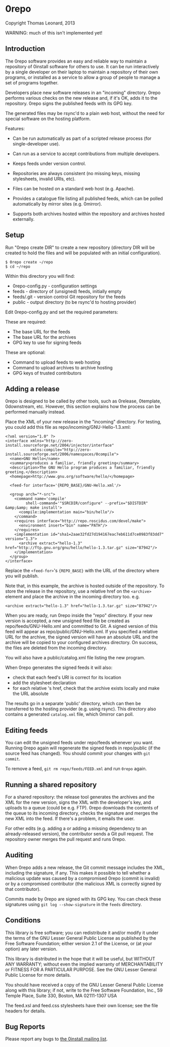 0repo
=====

Copyright Thomas Leonard, 2013


WARNING: much of this isn't implemented yet!


Introduction
------------

The 0repo software provides an easy and reliable way to maintain a repository
of 0install software for others to use. It can be run interactively by a single
developer on their laptop to maintain a repository of their own programs, or
installed as a service to allow a group of people to manage a set of programs
together.

Developers place new software releases in an "incoming" directory. 0repo
performs various checks on the new release and, if it's OK, adds it to the
repository. 0repo signs the published feeds with its GPG key.

The generated files may be rsync'd to a plain web host, without the need for
special software on the hosting platform.

Features:

- Can be run automatically as part of a scripted release process (for
  single-developer use).

- Can run as a service to accept contributions from multiple developers.

- Keeps feeds under version control.

- Repositories are always consistent (no missing keys, missing stylesheets,
  invalid URIs, etc).

- Files can be hosted on a standard web host (e.g. Apache).

- Provides a catalogue file listing all published feeds, which can be polled
  automatically by mirror sites (e.g. 0mirror).

- Supports both archives hosted within the repository and archives hosted
  externally.


Setup
-----

Run "0repo create DIR" to create a new repository (directory DIR will be
created to hold the files and will be populated with an initial configuration).

    $ 0repo create ~/repo
    $ cd ~/repo

Within this directory you will find:

- 0repo-config.py - configuration settings
- feeds	        - directory of (unsigned) feeds, initially empty
- feeds/.git	- version control Git repository for the feeds
- public	        - output directory (to be rsync'd to hosting provider)

Edit 0repo-config.py and set the required parameters:

These are required:

- The base URL for the feeds
- The base URL for the archives
- GPG key to use for signing feeds

These are optional:

- Command to upload feeds to web hosting
- Command to upload archives to archive hosting
- GPG keys of trusted contributors


Adding a release
----------------

0repo is designed to be called by other tools, such as 0release, 0template,
0downstream, etc. However, this section explains how the process can be
performed manually instead.

Place the XML of your new release in the "incoming" directory. For testing,
you could add this file as repo/incoming/GNU-Hello-1.3.xml:

    <?xml version="1.0" ?>
    <interface xmlns="http://zero-install.sourceforge.net/2004/injector/interface"
               xmlns:compile="http://zero-install.sourceforge.net/2006/namespaces/0compile">
      <name>GNU Hello</name>
      <summary>produces a familiar, friendly greeting</summary>
      <description>The GNU Hello program produces a familiar, friendly greeting.</description>
      <homepage>http://www.gnu.org/software/hello/</homepage>
    
      <feed-for interface='{REPO_BASE}/GNU-Hello.xml'/>
    
      <group arch="*-src">
        <command name='compile'
	         shell-command='"$SRCDIR/configure" --prefix="$DISTDIR" &amp;&amp; make install'>
          <compile:implementation main="bin/hello"/>
        </command>
        <requires interface="http://repo.roscidus.com/devel/make">
          <environment insert="bin" name="PATH"/>
        </requires>
        <implementation id="sha1=2aae32fd27d194167eac7eb611d7ce0983f83dd7" version="1.3">
          <archive extract="hello-1.3" href="http://ftp.gnu.org/gnu/hello/hello-1.3.tar.gz" size="87942"/>
        </implementation>
      </group>
    </interface>

Replace the `<feed-for>`'s `{REPO_BASE}` with the URL of the directory where
you will publish.

Note that, in this example, the archive is hosted outside of the repository. To
store the release in the repository, use a relative href on the `<archive>`
element and place the archive in the incoming directory too. e.g.

    <archive extract="hello-1.3" href="hello-1.3.tar.gz" size="87942"/>

When you are ready, run 0repo inside the "repo" directory. If your new version
is accepted, a new unsigned feed file be created as repo/feeds/GNU-Hello.xml
and committed to Git. A signed version of this feed will appear as
repo/public/GNU-Hello.xml. If you specified a relative URL for the archive, the
signed version will have an absolute URL and the archive will be copied to your
configured archives directory. On success, the files are deleted from the
incoming directory.

You will also have a public/catalog.xml file listing the new program.

When 0repo generates the signed feeds it will also:

- check that each feed's URI is correct for its location
- add the stylesheet declaration
- for each relative <archive>'s href, check that the archive exists
  locally and make the URL absolute

The results go in a separate 'public' directory, which can then be
transferred to the hosting provider (e.g. using rsync). This directory
also contains a generated `catalog.xml` file, which 0mirror can poll.


Editing feeds
-------------

You can edit the unsigned feeds under repo/feeds whenever you want. Running
0repo again will regenerate the signed feeds in repo/public (if the source feed
has changed). You should commit your changes with `git commit`.

To remove a feed, `git rm repo/feeds/FEED.xml` and run `0repo` again.


Running a shared repository
---------------------------

For a shared repository: the release tool generates the archives and
the XML for the new version, signs the XML with the developer's key,
and uploads to a queue (could be e.g. FTP). 0repo downloads the
contents of the queue to its incoming directory, checks the signature
and merges the new XML into the feed. If there's a problem, it emails
the user.

For other edits (e.g. adding a <package-implementation> or adding a missing
dependency to an already-released version), the contributor sends a Git pull
request. The repository owner merges the pull request and runs
0repo.


Auditing
--------

When 0repo adds a new release, the Git commit message includes the XML,
including the signature, if any. This makes it possible to tell whether a
malicious update was caused by a compromised 0repo (commit is invalid) or by a
compromised contributor (the malicious XML is correctly signed by that
contributor).

Commits made by 0repo are signed with its GPG key. You can check these
signatures using `git log --show-signature` in the `feeds` directory.


Conditions
----------

This library is free software; you can redistribute it and/or
modify it under the terms of the GNU Lesser General Public
License as published by the Free Software Foundation; either
version 2.1 of the License, or (at your option) any later version.

This library is distributed in the hope that it will be useful,
but WITHOUT ANY WARRANTY; without even the implied warranty of
MERCHANTABILITY or FITNESS FOR A PARTICULAR PURPOSE.  See the GNU
Lesser General Public License for more details.

You should have received a copy of the GNU Lesser General Public
License along with this library; if not, write to the Free Software
Foundation, Inc., 59 Temple Place, Suite 330, Boston, MA 02111-1307  USA

The feed.xsl and feed.css stylesheets have their own license; see
the file headers for details.


Bug Reports
-----------

Please report any bugs to [the 0install mailing list](http://0install.net/support.html).
